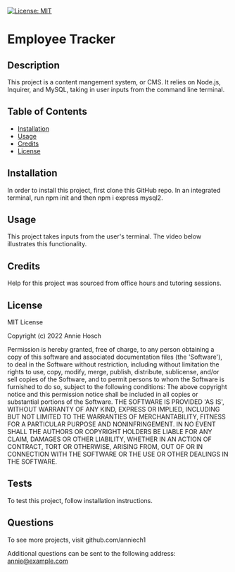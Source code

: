 
[![License: MIT](https://img.shields.io/badge/License-MIT-yellow.svg)](https://opensource.org/licenses/MIT)

# Employee Tracker
## Description
This project is a content mangement system, or CMS. It relies on Node.js, Inquirer, and MySQL, taking in user inputs from the command line terminal. 

## Table of Contents
- [Installation](#installation)
- [Usage](#usage)
- [Credits](#credits)
- [License](#license)


## Installation
In order to install this project, first clone this GitHub repo. In an integrated terminal, run npm init and then npm i express mysql2.

## Usage
This project takes inputs from the user's terminal. The video below illustrates this functionality.
                           
## Credits 
Help for this project was sourced from office hours and tutoring sessions.

## License
MIT License 


Copyright (c) 2022 Annie Hosch 


Permission is hereby granted, free of charge, to any person obtaining a copy of this software and associated documentation files (the 'Software'), to deal in the Software without restriction, including without limitation the rights to use, copy, modify, merge, publish, distribute, sublicense, and/or sell copies of the Software, and to permit persons to whom the Software is furnished to do so, subject to the following conditions: The above copyright notice and this permission notice shall be included in all copies or substantial portions of the Software. THE SOFTWARE IS PROVIDED 'AS IS', WITHOUT WARRANTY OF ANY KIND, EXPRESS OR IMPLIED, INCLUDING BUT NOT LIMITED TO THE WARRANTIES OF MERCHANTABILITY, FITNESS FOR A PARTICULAR PURPOSE AND NONINFRINGEMENT. IN NO EVENT SHALL THE AUTHORS OR COPYRIGHT HOLDERS BE LIABLE FOR ANY CLAIM, DAMAGES OR OTHER  LIABILITY, WHETHER IN AN ACTION OF CONTRACT, TORT OR OTHERWISE, ARISING FROM, OUT OF OR IN CONNECTION WITH THE SOFTWARE OR THE USE OR OTHER DEALINGS IN THE SOFTWARE.

## Tests
To test this project, follow installation instructions.

## Questions
To see more projects, visit github.com/anniech1


Additional questions can be sent to the following address: annie@example.com                 
    

